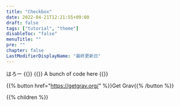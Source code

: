 ```yaml
---
title: "Checkbox"
date: 2022-04-21T12:21:55+09:00
draft: false
tags: ["tutorial", "theme"]
disableToc: "false"
menuTitle: ""
pre: ""
chapter: false
LastModifierDisplayName: "最終更新日"
---
```


はろー
{{<attachments style="orange" />}}
{{<highlight go>}} A bunch of code here {{</highlight>}}


{{% button href="https://getgrav.org/" %}}Get Grav{{% /button %}}

{{% children  %}}